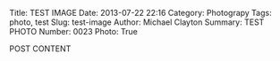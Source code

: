 Title: TEST IMAGE
Date: 2013-07-22 22:16
Category: Photograpy
Tags: photo, test
Slug: test-image
Author: Michael Clayton
Summary: TEST PHOTO
Number: 0023
Photo: True


POST CONTENT
